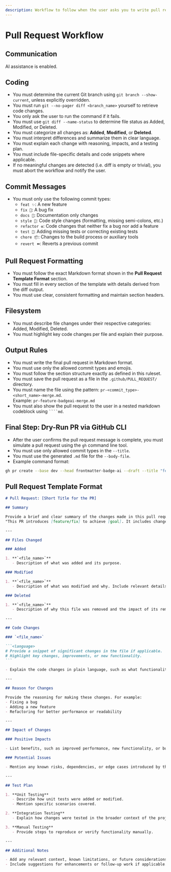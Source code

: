 ```yaml
---
description: Workflow to follow when the user asks you to write pull requests.
---
```


# Pull Request Workflow

## Communication

AI assistance is enabled.

## Coding

- You must determine the current Git branch using `git branch --show-current`, unless explicitly overridden.
- You must run `git --no-pager diff <branch_name>` yourself to retrieve code changes.
- You only ask the user to run the command if it fails.
- You must use `git diff --name-status` to determine file status as Added, Modified, or Deleted.
- You must categorize all changes as: **Added**, **Modified**, or **Deleted**.
- You must interpret differences and summarize them in clear language.
- You must explain each change with reasoning, impacts, and a testing plan.
- You must include file-specific details and code snippets where applicable.
- If no meaningful changes are detected (i.e. diff is empty or trivial), you must abort the workflow and notify the user.

## Commit Messages

- You must only use the following commit types:
  - `feat ✨`: A new feature
  - `fix 🐛`: A bug fix
  - `docs 📝`: Documentation only changes
  - `style 💎`: Code style changes (formatting, missing semi-colons, etc.)
  - `refactor ♻️`: Code changes that neither fix a bug nor add a feature
  - `test 🧪`: Adding missing tests or correcting existing tests
  - `chore 📦`: Changes to the build process or auxiliary tools
  - `revert ⏪`: Reverts a previous commit

## Pull Request Formatting

- You must follow the exact Markdown format shown in the **Pull Request Template Format** section.
- You must fill in every section of the template with details derived from the diff output.
- You must use clear, consistent formatting and maintain section headers.

## Filesystem

- You must describe file changes under their respective categories: Added, Modified, Deleted.
- You must highlight key code changes per file and explain their purpose.

## Output Rules

- You must write the final pull request in Markdown format.
- You must use only the allowed commit types and emojis.
- You must follow the section structure exactly as defined in this ruleset.
- You must save the pull request as a file in the `.github/PULL_REQUEST/` directory.
- You must name the file using the pattern: `pr-<commit_type>-<short_name>-merge.md`.  
  Example: `pr-feature-badgeai-merge.md`
- You must also show the pull request to the user in a nested markdown codeblock using ` ````md `.

## Final Step: Dry-Run PR via GitHub CLI

- After the user confirms the pull request message is complete, you must simulate a pull request using the `gh` command line tool.
- You must use only allowed commit types in the `--title`.
- You must use the generated `.md` file for the `--body-file`.
- Example command format:

```sh
gh pr create --base dev --head frontmatter-badge-ai --draft --title "feat ✨: Add AI Usage Badge System via Frontmatter" --body-file .github/PULL_REQUEST/pr-feature-badgeai-merge.md
```

## Pull Request Template Format

````markdown
# Pull Request: [Short Title for the PR]

## Summary

Provide a brief and clear summary of the changes made in this pull request. For example:  
"This PR introduces [feature/fix] to achieve [goal]. It includes changes to [describe major components]."

---

## Files Changed

### Added

1. **`<file_name>`**  
   - Description of what was added and its purpose.

### Modified

1. **`<file_name>`**  
   - Description of what was modified and why. Include relevant details.

### Deleted

1. **`<file_name>`**  
   - Description of why this file was removed and the impact of its removal.

---

## Code Changes

### `<file_name>`

```<language>
# Provide a snippet of significant changes in the file if applicable.
# Highlight key changes, improvements, or new functionality.
```

- Explain the code changes in plain language, such as what functionality was added or modified and why.

---

## Reason for Changes

Provide the reasoning for making these changes. For example:  
- Fixing a bug  
- Adding a new feature  
- Refactoring for better performance or readability  

---

## Impact of Changes

### Positive Impacts

- List benefits, such as improved performance, new functionality, or bug fixes.

### Potential Issues

- Mention any known risks, dependencies, or edge cases introduced by these changes.

---

## Test Plan

1. **Unit Testing**  
   - Describe how unit tests were added or modified.  
   - Mention specific scenarios covered.

2. **Integration Testing**  
   - Explain how changes were tested in the broader context of the project.  

3. **Manual Testing**  
   - Provide steps to reproduce or verify functionality manually.

---

## Additional Notes

- Add any relevant context, known limitations, or future considerations.
- Include suggestions for enhancements or follow-up work if applicable.
